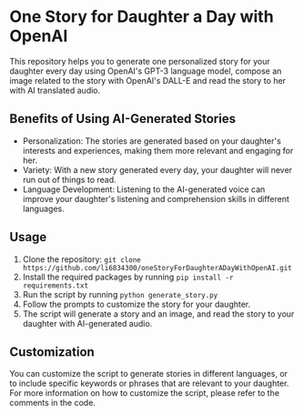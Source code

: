 # One Story for Daughter a Day with OpenAI

This repository helps you to generate one personalized story for your daughter every day using OpenAI's GPT-3 language model, compose an image related to the story with OpenAI's DALL-E and read the story to her with AI translated audio.

## Benefits of Using AI-Generated Stories
- Personalization: The stories are generated based on your daughter's interests and experiences, making them more relevant and engaging for her.
- Variety: With a new story generated every day, your daughter will never run out of things to read.
- Language Development: Listening to the AI-generated voice can improve your daughter's listening and comprehension skills in different languages.

## Usage
1. Clone the repository: `git clone https://github.com/li6834300/oneStoryForDaughterADayWithOpenAI.git`
2. Install the required packages by running `pip install -r requirements.txt`
3. Run the script by running `python generate_story.py`
4. Follow the prompts to customize the story for your daughter.
5. The script will generate a story and an image, and read the story to your daughter with AI-generated audio.

## Customization
You can customize the script to generate stories in different languages, or to include specific keywords or phrases that are relevant to your daughter. For more information on how to customize the script, please refer to the comments in the code.

